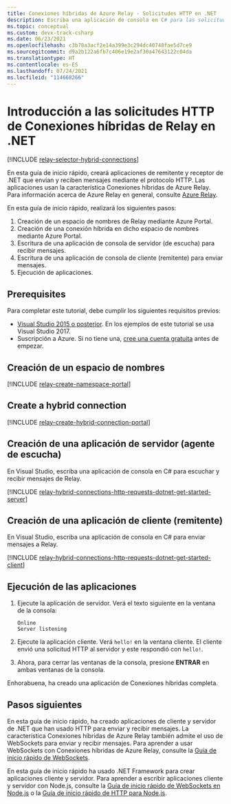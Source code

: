 ```yaml
---
title: Conexiones híbridas de Azure Relay - Solicitudes HTTP en .NET
description: Escriba una aplicación de consola en C# para las solicitudes HTTP de Conexiones híbridas de Azure Relay en .NET.
ms.topic: conceptual
ms.custom: devx-track-csharp
ms.date: 06/23/2021
ms.openlocfilehash: c3b78a3acf2e14a399e3c294dc40748fae5d7ce9
ms.sourcegitcommit: d9a2b122a6fb7c406e19e2af30a47643122c04da
ms.translationtype: HT
ms.contentlocale: es-ES
ms.lasthandoff: 07/24/2021
ms.locfileid: "114668266"
---
```

# <a name="get-started-with-relay-hybrid-connections-http-requests-in-net"></a>Introducción a las solicitudes HTTP de Conexiones híbridas de Relay en .NET
[!INCLUDE [relay-selector-hybrid-connections](./includes/relay-selector-hybrid-connections.md)]

En esta guía de inicio rápido, creará aplicaciones de remitente y receptor de .NET que envían y reciben mensajes mediante el protocolo HTTP. Las aplicaciones usan la característica Conexiones híbridas de Azure Relay. Para información acerca de Azure Relay en general, consulte [Azure Relay](relay-what-is-it.md). 

En esta guía de inicio rápido, realizará los siguientes pasos:

1. Creación de un espacio de nombres de Relay mediante Azure Portal.
2. Creación de una conexión híbrida en dicho espacio de nombres mediante Azure Portal.
3. Escritura de una aplicación de consola de servidor (de escucha) para recibir mensajes.
4. Escritura de una aplicación de consola de cliente (remitente) para enviar mensajes.
5. Ejecución de aplicaciones. 

## <a name="prerequisites"></a>Prerequisites

Para completar este tutorial, debe cumplir los siguientes requisitos previos:

* [Visual Studio 2015 o posterior](https://www.visualstudio.com). En los ejemplos de este tutorial se usa Visual Studio 2017.
* Suscripción a Azure. Si no tiene una, [cree una cuenta gratuita](https://azure.microsoft.com/free/) antes de empezar.

## <a name="create-a-namespace"></a>Creación de un espacio de nombres
[!INCLUDE [relay-create-namespace-portal](./includes/relay-create-namespace-portal.md)]

## <a name="create-a-hybrid-connection"></a>Create a hybrid connection
[!INCLUDE [relay-create-hybrid-connection-portal](./includes/relay-create-hybrid-connection-portal.md)]

## <a name="create-a-server-application-listener"></a>Creación de una aplicación de servidor (agente de escucha)
En Visual Studio, escriba una aplicación de consola en C# para escuchar y recibir mensajes de Relay.

[!INCLUDE [relay-hybrid-connections-http-requests-dotnet-get-started-server](./includes/relay-hybrid-connections-http-requests-dotnet-get-started-server.md)]

## <a name="create-a-client-application-sender"></a>Creación de una aplicación de cliente (remitente)
En Visual Studio, escriba una aplicación de consola en C# para enviar mensajes a Relay.

[!INCLUDE [relay-hybrid-connections-http-requests-dotnet-get-started-client](./includes/relay-hybrid-connections-http-requests-dotnet-get-started-client.md)]

## <a name="run-the-applications"></a>Ejecución de las aplicaciones
1. Ejecute la aplicación de servidor. Verá el texto siguiente en la ventana de la consola:

    ```
    Online
    Server listening
    ```
1. Ejecute la aplicación cliente. Verá `hello!` en la ventana cliente. El cliente envió una solicitud HTTP al servidor y este respondió con `hello!`. 
3. Ahora, para cerrar las ventanas de la consola, presione **ENTRAR** en ambas ventanas de la consola. 

Enhorabuena, ha creado una aplicación de Conexiones híbridas completa.

## <a name="next-steps"></a>Pasos siguientes

En esta guía de inicio rápido, ha creado aplicaciones de cliente y servidor de .NET que han usado HTTP para enviar y recibir mensajes. La característica Conexiones híbridas de Azure Relay también admite el uso de WebSockets para enviar y recibir mensajes. Para aprender a usar WebSockets con Conexiones híbridas de Azure Relay, consulte la [Guía de inicio rápido de WebSockets](relay-hybrid-connections-dotnet-get-started.md).

En esta guía de inicio rápido ha usado .NET Framework para crear aplicaciones cliente y servidor. Para aprender a escribir aplicaciones cliente y servidor con Node.js, consulte la [Guía de inicio rápido de WebSockets en Node.js](relay-hybrid-connections-node-get-started.md) o la [Guía de inicio rápido de HTTP para Node.js](relay-hybrid-connections-http-requests-dotnet-get-started.md).

